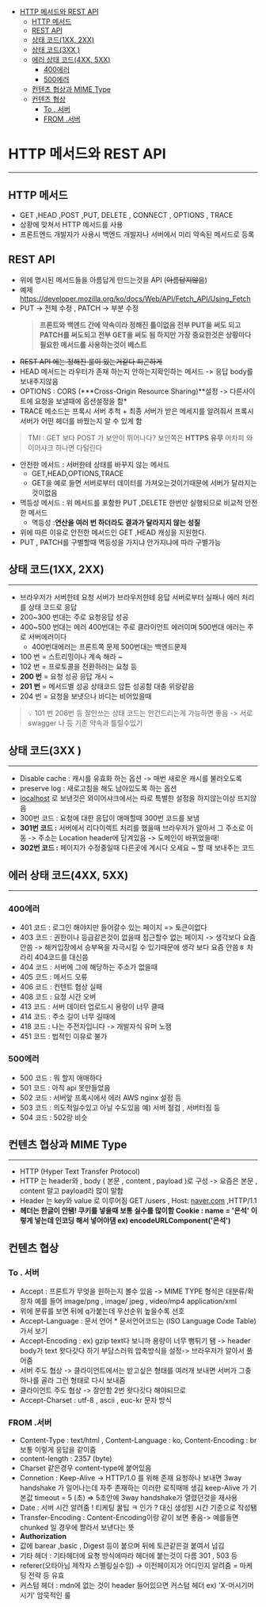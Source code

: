 - [HTTP 메서드와 REST API](#http-메서드와-rest-api)
  - [HTTP 메서드](#http-메서드)
  - [REST API](#rest-api)
  - [상태 코드(1XX, 2XX)](#상태-코드1xx-2xx)
  - [상태 코드(3XX )](#상태-코드3xx-)
  - [에러 상태 코드(4XX, 5XX)](#에러-상태-코드4xx-5xx)
    - [400에러](#400에러)
    - [500에러](#500에러)
  - [컨텐츠 협상과 MIME Type](#컨텐츠-협상과-mime-type)
  - [컨텐츠 협상](#컨텐츠-협상)
    - [To . 서버](#to--서버)
    - [FROM .서버](#from-서버)

# HTTP 메서드와 REST API

---

## HTTP 메서드

- GET ,HEAD ,POST ,PUT, DELETE , CONNECT , OPTIONS , TRACE
- 상황에 맞쳐서 HTTP 메서드를 사용
- 프론트엔드 개발자가 사용시 백엔드 개발자나 서버에서 미리 약속된 메서드로 등록

## REST API

- 위에 명시된 메서드들을 아름답게 만드는것을 API (~~아름답지않음~~)
- 예제 https://developer.mozilla.org/ko/docs/Web/API/Fetch_API/Using_Fetch
- PUT -> 전체 수정 , PATCH -> 부분 수정
  > **프론트와 백엔드 간에 약속이라 정해진 틀이없음 전부 PUT을 써도 되고 PATCH를 써도되고 전부 GET을 써도 됨 하지만 가장 중요한것은 상황마다 필요한 메서드를 사용하는것이 베스트**
- ~~REST API 에는 정해진 룰이 있는거같다 피곤하게~~
- HEAD 메서드는 라우터가 존재 하는지 안하는지확인하는 메서드 -> 응답 body를 보내주지않음
- OPTIONS : CORS (**\*Cross-Origin Resource Sharing)**설정 -> 다른사이트에 요청을 보낼때에 옵션설정을 함\*
- TRACE 메소드는 프록시 서버 추척 + 최종 서버가 받은 메세지를 알려줘서 프록시 서버가 어떤 헤더를 바꿨는지 알 수 있게 함

> TMI : GET 보다 POST 가 보안이 뛰어나다? 보안쪽은 **HTTPS 유무** 어차피 와이어샤크 하나면 다털린다

- 안전한 메서드 : 서버한테 상태를 바꾸지 않는 메서드
  - GET,HEAD,OPTIONS,TRACE
  - GET을 예로 들면 서버로부터 데이터를 가져오는것이기때문에 서버가 달라지는것이없음
- 멱등성 메서드 : 위 메서드를 포함한 PUT ,DELETE 한번만 실행되므로 비교적 안전한 메서드
  - 멱등성 :**연산을 여러 번 하더라도 결과가 달라지지 않는 성질**
- 위에 따른 이유로 안전한 메서드인 GET ,HEAD 캐싱을 지원한다.
- PUT , PATCH를 구별할때 멱등성을 가지냐 안가지냐에 따라 구별가능

## 상태 코드(1XX, 2XX)

---

- 브라우저가 서버한테 요청 서버가 브라우저한테 응답 서버로부터 실패나 에러 처리를 상태 코드로 응답
- 200~300 번대는 주로 요청응답 성공
- 400~500 번대는 에러 400번대는 주로 클라이언트 에러이며 500번대 에러는 주로 서버에러이다
  - 400번대에러는 프론트쪽 문제 500번대는 백엔드문제
- 100 번 = 스트리밍이나 계속 해라 ~
- 102 번 = 프로토콜을 전환하러는 요청 등
- **200 번** = 요청 성공 응답 개시 ~
- **201 번** = 메서드별 성공 상태코드 암튼 성공함 대충 위랑같음
- 204 번 = 요청을 보냇으나 바디는 비어있을때

> 💡 101 번 206번 등 잘안쓰는 상태 코드는 안건드리는게 가능하면 좋음 -> 서로 swagger 나 등 기존 약속과 틀릴수있기

## 상태 코드(3XX )

---

- Disable cache : 캐시를 유효화 하는 옵션 -> 매번 새로운 캐시를 불러오도록
- preserve log : 새로고침을 해도 남아있도록 하는 옵션
- [localhost](http://localhost/) 로 보낸것은 와이어샤크에서는 따로 특별한 설정을 하지않는이상 뜨지않음
- 300번 코드 : 요청에 대한 응답이 애매할때 300번 코드를 보냄
- **301번 코드 :** 서버에서 리다이렉트 처리를 했을때 브라우저가 알아서 그 주소로 이동 -> 주소는 Location header에 담겨있음 -> 도메인이 바뀌었을때!
- **302번 코드 :** 페이지가 수정중일때 다른곳에 계시다 오세요 ~ 할 때 보내주는 코드

## 에러 상태 코드(4XX, 5XX)

---

### 400에러

- 401 코드 : 로그인 해야지만 들어갈수 있는 페이지 => 토큰이없다
- 403 코드 : 권한이나 등급같은것이 없을때 접근할수 없는 페이지 -> 생각보다 요즘 안씀 -> 해커입장에서 승부욕을 자극시킬 수 있기때문에 생각 보다 요즘 안씀ㅎ 차라리 404코드를 대신씀
- 404 코드 : 서버에 그에 해당하는 주소가 없을때
- 405 코드 : 메서드 오류
- 406 코드 : 컨텐트 협상 실패
- 408 코드 : 요청 시간 오버
- 413 코드 : 서버 데이터 업로드시 용량이 너무 클때
- 414 코드 : 주소 길이 너무 길때에
- 418 코드 : 나는 주전자입니다 -> 개발자식 유머 노잼
- 451 코드 : 법적인 이유로 불가

### 500에러

- 500 코드 : 뭐 할지 애매하다
- 501 코드 : 아직 api 못만들었음
- 502 코드 : 서버앞 프록시에서 에러 AWS nginx 설정 등
- 503 코드 : 의도적일수있고 아닐 수도있음 예) 서버 점검 , 서버터짐 등
- 504 코드 : 502랑 비슷

## 컨텐츠 협상과 MIME Type

---

- HTTP (Hyper Text Transfer Protocol)
- HTTP 는 header와 , body ( 본문 , content , payload )로 구성 -> 요즘은 본문 , content 말고 payload라 많이 말함
- Header 는 key와 value 로 이루어짐
  GET /users , Host: [naver.com](http://naver.com/) ,HTTP/1.1
- **헤더는 한글이 안됌! 쿠키를 넣을때 보통 실수를 많이함 Cookie : name = '은석' 이렇게 넣는데 인코딩 해서 넣어야댐 ex) encodeURLComponent('은석')**

## 컨텐츠 협상

### To . 서버

- Accept : 프론트가 무엇을 원하는지 볼수 있음 -> MIME TYPE 형식은 대분류/확장자 예를 들어 image/png , image/ jpeg , video/mp4 application/xml
- 위에 분류를 보면 뒤에 q가붙는데 우선순위 높을수록 선호
- Accept-Language : 문서 언어 \* 문서언어코드는 (ISO Language Code Table)가서 보기
- Accept-Encoding : ex) gzip text다 보니까 용량이 너무 뻥튀기 됌 -> header body가 text 왓다갓다 하기 부담스러워 압축방식을 설정-> 브라우저가 알아서 풀어줌
- 서버 주도 협상 -> 클라이언트에서는 받고싶은 형태를 여러개 보내면 서버가 그중 하나를 골라 그런 형태로 다시 보내줌
- 클라이언트 주도 협상 -> 잘안함 2번 왓다갓다 해야되므로
- Accept-Charset : utf-8 , ascii , euc-kr 문자 방식

### FROM .서버

- Content-Type : text/html , Content-Language : ko, Content-Encoding : br 보통 이렇게 응답을 같이줌
- content-length : 2357 (byte)
- Charset 같은경우 content-type에 붙어있음
- Connetion : Keep-Alive -> HTTP/1.0 를 위해 존재 요청하나 보내면 3way handshake 가 일어나는데 자주 존재하는 이러한 로직때매 생김 keep-Alive 가 기본값 timeout = 5 (초) => 5초안에 3way handshake가 열렸던것을 재사용
- Date : 서버 시간 알려줌 ! 티케팅 꿀팁 ㅋ 인가 ? 대신 생성된 시간 기준으로 작성됌
- Transfer-Encoding : Content-Encoding이랑 같이 보면 좋음-> 예를들면 chunked 일 경우에 짤라서 보낸다는 뜻
- **Authorization**
- 값에 barear ,basic , Digest 등이 붙으며 뒤에 토큰같은걸 붙여서 넘김
- 기타 헤더 : 기타헤더에 요청 방식에따라 헤더에 붙는것이 다름 301 , 503 등
- referer(오타아님 제작자 스펠링실수임) -> 이전페이지가 어디인지 알려줌 = 마케팅 전략 등 유효
- 커스텀 헤더 : mdn에 없는 것이 header 들어있으면 커스텀 헤더 ex) 'X-머시기머시기' 암묵적인 룰
